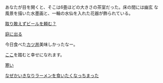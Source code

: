 あなたが目を開くと、そこは6畳ほどの大きさの茶室だった。床の間には幽玄
な風景を描いた水墨画と、一輪の水仙を入れた花器が飾られている。

[取り敢えずビールを頼む？](beer/beer.md)

[庭に出る](garden/garden.md)

今日食べた[カツ丼](katsudon/katsudon.md)美味しかったなー。

[ここ](happy/happy.md)を踏むと幸せになれます。

[寒い](cold/cold.md)

[なぜかいきなりラーメンを食いたくなっちまった](ramen/ramen.md)